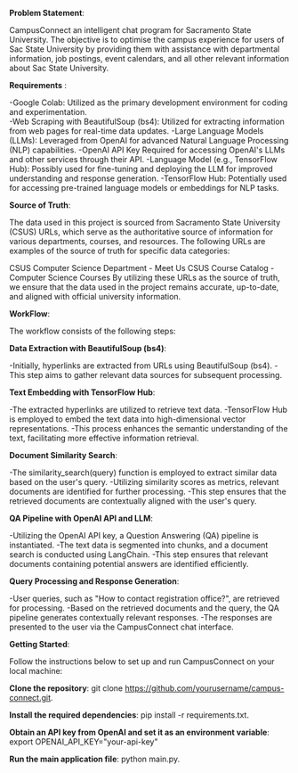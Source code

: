 **Problem Statement**: 

CampusConnect an intelligent chat program for Sacramento State University. The objective is to optimise the campus experience for users of Sac State University by providing them with assistance with departmental information, job postings, event calendars, and all other relevant information about Sac State University.

**Requirements** :

-Google Colab: Utilized as the primary development environment for coding and experimentation.                                                                                           
                                                                    -Web Scraping with BeautifulSoup (bs4): Utilized for extracting information from web pages for real-time data updates.
                                                                    -Large Language Models (LLMs): Leveraged from OpenAI for advanced Natural Language Processing (NLP) capabilities.
                                                                    -OpenAI API Key Required for accessing OpenAI's LLMs and other services through their API.
                                                                    -Language Model (e.g., TensorFlow Hub): Possibly used for fine-tuning and deploying the LLM for improved understanding and response generation.
                                                                    -TensorFlow Hub: Potentially used for accessing pre-trained language models or embeddings for NLP tasks.

**Source of Truth**:

The data used in this project is sourced from Sacramento State University (CSUS) URLs, which serve as the authoritative source of information for various departments, courses, and resources. The following URLs are examples of the source of truth for specific data categories:

CSUS Computer Science Department - Meet Us
CSUS Course Catalog - Computer Science Courses
By utilizing these URLs as the source of truth, we ensure that the data used in the project remains accurate, up-to-date, and aligned with official university information.



**WorkFlow**:

The workflow consists of the following steps:

****Data Extraction with BeautifulSoup (bs4)****:

-Initially, hyperlinks are extracted from URLs using BeautifulSoup (bs4).
-This step aims to gather relevant data sources for subsequent processing.

****Text Embedding with TensorFlow Hub****:

-The extracted hyperlinks are utilized to retrieve text data.
-TensorFlow Hub is employed to embed the text data into high-dimensional vector representations.
-This process enhances the semantic understanding of the text, facilitating more effective information retrieval.

****Document Similarity Search****:

-The similarity_search(query) function is employed to extract similar data based on the user's query.
-Utilizing similarity scores as metrics, relevant documents are identified for further processing.
-This step ensures that the retrieved documents are contextually aligned with the user's query.

****QA Pipeline with OpenAI API and LLM****:

-Utilizing the OpenAI API key, a Question Answering (QA) pipeline is instantiated.
-The text data is segmented into chunks, and a document search is conducted using LangChain.
-This step ensures that relevant documents containing potential answers are identified efficiently.

****Query Processing and Response Generation****:

-User queries, such as "How to contact registration office?", are retrieved for processing.
-Based on the retrieved documents and the query, the QA pipeline generates contextually relevant responses.
-The responses are presented to the user via the CampusConnect chat interface.

**Getting Started**:

Follow the instructions below to set up and run CampusConnect on your local machine:

****Clone the repository****: git clone https://github.com/yourusername/campus-connect.git.

****Install the required dependencies****: pip install -r requirements.txt.

****Obtain an API key from OpenAI and set it as an environment variable****: export OPENAI_API_KEY="your-api-key"

****Run the main application file****: python main.py.






